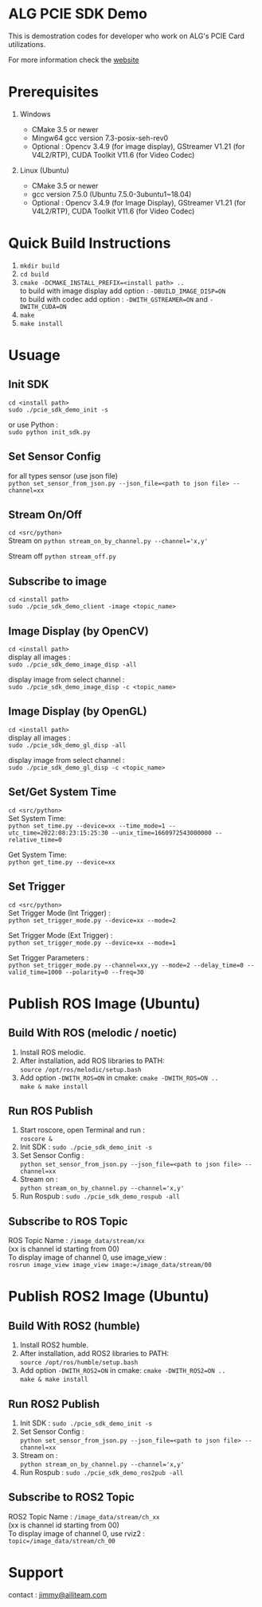 ALG PCIE SDK Demo
====================================  

This is demostration codes for developer who work on ALG's PCIE Card utilizations.

For more information check the [website](https://aili-light.com)

# Prerequisites
1. Windows
   * CMake 3.5 or newer
   * Mingw64 gcc version 7.3-posix-seh-rev0
   * Optional : Opencv 3.4.9 (for image display), GStreamer V1.21 (for V4L2/RTP), CUDA Toolkit V11.6 (for Video Codec)  

2. Linux (Ubuntu)
   * CMake 3.5 or newer
   * gcc version 7.5.0 (Ubuntu 7.5.0-3ubuntu1~18.04)
   * Optional : Opencv 3.4.9 (for Image Display), GStreamer V1.21 (for V4L2/RTP), CUDA Toolkit V11.6 (for Video Codec)  

# Quick Build Instructions
1.  `mkdir build`  
2.  `cd build`  
3.  `cmake -DCMAKE_INSTALL_PREFIX=<install path> ..`  
    to build with image display add option : `-DBUILD_IMAGE_DISP=ON`   
    to build with codec add option : `-DWITH_GSTREAMER=ON` and `-DWITH_CUDA=ON`  
4.  `make`  
5.  `make install`  

# Usuage
Init SDK
------------------------------------
   `cd <install path>`  
   `sudo ./pcie_sdk_demo_init -s`   
   
   or use Python :  
   `sudo python init_sdk.py`  
   
Set Sensor Config
------------------------------------
   for all types sensor (use json file)  
   `python set_sensor_from_json.py --json_file=<path to json file> --channel=xx`  

Stream On/Off
------------------------------------
   `cd <src/python>`  
   Stream on
   `python stream_on_by_channel.py --channel='x,y'`  
   
   Stream off
   `python stream_off.py`  

Subscribe to image
------------------------------------
   `cd <install path>`  
   `sudo ./pcie_sdk_demo_client -image <topic_name>`  

Image Display (by OpenCV)  
------------------------------------
   `cd <install path>`  
   display all images :   
   `sudo ./pcie_sdk_demo_image_disp -all`   
   
   display image from select channel :  
   `sudo ./pcie_sdk_demo_image_disp -c <topic_name>`   

Image Display (by OpenGL)  
------------------------------------
   `cd <install path>`  
   display all images :   
   `sudo ./pcie_sdk_demo_gl_disp -all`   

   display image from select channel :  
   `sudo ./pcie_sdk_demo_gl_disp -c <topic_name>` 

Set/Get System Time
------------------------------------
   `cd <src/python>`  
   Set System Time:  
   `python set_time.py --device=xx --time_mode=1 --utc_time=2022:08:23:15:25:30 --unix_time=1660972543000000 --relative_time=0`  
   
   Get System Time:  
   `python get_time.py --device=xx`  

Set Trigger
------------------------------------
   `cd <src/python>`  
   Set Trigger Mode (Int Trigger) :  
   `python set_trigger_mode.py --device=xx --mode=2`  
   
   Set Trigger Mode (Ext Trigger) :  
   `python set_trigger_mode.py --device=xx --mode=1`  
   
   Set Trigger Parameters :  
   `python set_trigger_mode.py --channel=xx,yy --mode=2 --delay_time=0 --valid_time=1000 --polarity=0 --freq=30`  

# Publish ROS Image (Ubuntu)
Build With ROS (melodic / noetic)
------------------------------------
1.   Install ROS melodic.   
2.   After installation, add ROS libraries to PATH:  
     `source /opt/ros/melodic/setup.bash`  
3.   Add option `-DWITH_ROS=ON` in cmake:
     `cmake -DWITH_ROS=ON ..`  
     `make & make install`  

Run ROS Publish
------------------------------------
1.   Start roscore, open Terminal and run :  
     `roscore &`  
2.   Init SDK : 
     `sudo ./pcie_sdk_demo_init -s`  
3.   Set Sensor Config :  
     `python set_sensor_from_json.py --json_file=<path to json file> --channel=xx`  
4.   Stream on :  
     `python stream_on_by_channel.py --channel='x,y'`  
5.   Run Rospub : 
     `sudo ./pcie_sdk_demo_rospub -all`  

Subscribe to ROS Topic 
------------------------------------
ROS Topic Name : `/image_data/stream/xx`  
(xx is channel id starting from 00)  
To display image of channel 0, use image_view :   
`rosrun image_view image_view image:=/image_data/stream/00`  

# Publish ROS2 Image (Ubuntu)
Build With ROS2 (humble)
------------------------------------
1.   Install ROS2 humble.   
2.   After installation, add ROS2 libraries to PATH:  
     `source /opt/ros/humble/setup.bash`  
3.   Add option `-DWITH_ROS2=ON` in cmake:
     `cmake -DWITH_ROS2=ON ..`  
     `make & make install`  

Run ROS2 Publish
------------------------------------ 
1.   Init SDK : 
     `sudo ./pcie_sdk_demo_init -s`  
2.   Set Sensor Config :  
     `python set_sensor_from_json.py --json_file=<path to json file> --channel=xx`  
3.   Stream on :  
     `python stream_on_by_channel.py --channel='x,y'`  
4.   Run Rospub : 
     `sudo ./pcie_sdk_demo_ros2pub -all`  

Subscribe to ROS2 Topic 
------------------------------------
ROS2 Topic Name : `/image_data/stream/ch_xx`  
(xx is channel id starting from 00)  
To display image of channel 0, use rviz2 :   
`topic=/image_data/stream/ch_00`  

# Support
contact : jimmy@ailiteam.com
